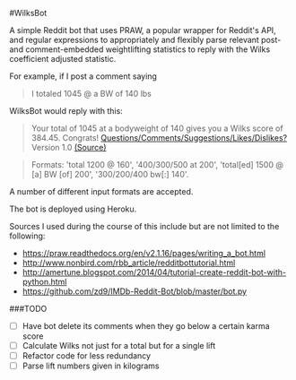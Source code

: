 #WilksBot

A simple Reddit bot that uses PRAW, a popular wrapper for Reddit's API, and regular expressions to appropriately and flexibly parse relevant post- and comment-embedded weightlifting statistics to reply with the Wilks coefficient adjusted statistic. 

For example, if I post a comment saying 

> I totaled 1045 @ a BW of 140 lbs 

WilksBot would reply with this:

> Your total of 1045 at a bodyweight of 140 gives you a Wilks score of 384.45. Congrats!
[Questions/Comments/Suggestions/Likes/Dislikes?](http://www.reddit.com/message/compose/?to=Wilks_bot) Version 1.0 [(Source)](https://github.com/Suryc11/WilksBot)

> Formats: 'total 1200 @ 160', '400/300/500 at 200', 'total[ed] 1500 @ [a] BW [of] 200', '300/200/400 bw[:] 140'.

A number of different input formats are accepted.

The bot is deployed using Heroku.

Sources I used during the course of this include but are not limited to the following:
* https://praw.readthedocs.org/en/v2.1.16/pages/writing_a_bot.html
* http://www.nonbird.com/rbb_article/redditbottutorial.html
* http://amertune.blogspot.com/2014/04/tutorial-create-reddit-bot-with-python.html
* https://github.com/zd9/IMDb-Reddit-Bot/blob/master/bot.py

###TODO

* [ ] Have bot delete its comments when they go below a certain karma score
* [ ] Calculate Wilks not just for a total but for a single lift
* [ ] Refactor code for less redundancy
* [ ] Parse lift numbers given in kilograms
